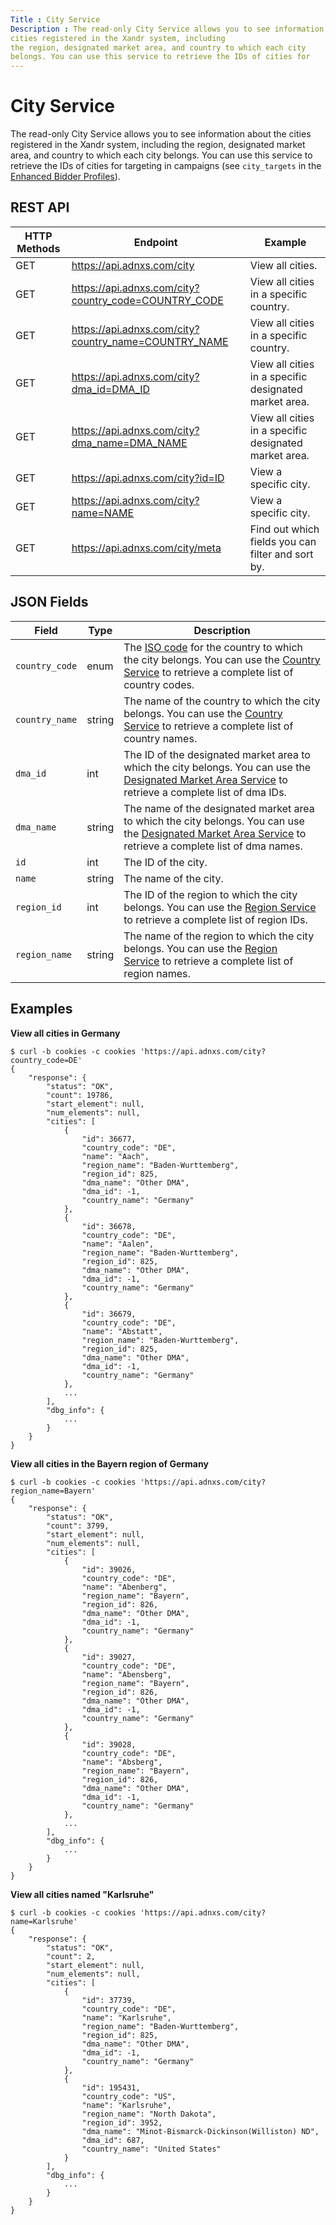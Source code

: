 ```yaml
---
Title : City Service
Description : The read-only City Service allows you to see information about the
cities registered in the Xandr system, including
the region, designated market area, and country to which each city
belongs. You can use this service to retrieve the IDs of cities for
---
```



# City Service



The read-only City Service allows you to see information about the
cities registered in the Xandr system, including
the region, designated market area, and country to which each city
belongs. You can use this service to retrieve the IDs of cities for
targeting in campaigns (see `city_targets` in the <a
href="https://docs.xandr.com/bundle/xandr-bidders/page/enhanced-bidder-profiles.html"
class="xref" target="_blank">Enhanced Bidder Profiles</a>).



## REST API

<table class="table">
<thead class="thead">
<tr class="header row">
<th id="ID-00007a48__entry__1" class="entry colsep-1 rowsep-1">HTTP
Methods</th>
<th id="ID-00007a48__entry__2"
class="entry colsep-1 rowsep-1">Endpoint</th>
<th id="ID-00007a48__entry__3"
class="entry colsep-1 rowsep-1">Example</th>
</tr>
</thead>
<tbody class="tbody">
<tr class="odd row">
<td class="entry colsep-1 rowsep-1"
headers="ID-00007a48__entry__1">GET</td>
<td class="entry colsep-1 rowsep-1" headers="ID-00007a48__entry__2"><a
href="https://api.adnxs.com/city" class="xref"
target="_blank">https://api.<span
class="ph">adnxs.com/city</a></td>
<td class="entry colsep-1 rowsep-1" headers="ID-00007a48__entry__3">View
all cities.</td>
</tr>
<tr class="even row">
<td class="entry colsep-1 rowsep-1"
headers="ID-00007a48__entry__1">GET</td>
<td class="entry colsep-1 rowsep-1" headers="ID-00007a48__entry__2"><a
href="https://api.adnxs.com/city?country_code=COUNTRY_CODE" class="xref"
target="_blank">https://api.<span
class="ph">adnxs.com/city?country_code=COUNTRY_CODE</a></td>
<td class="entry colsep-1 rowsep-1" headers="ID-00007a48__entry__3">View
all cities in a specific country.</td>
</tr>
<tr class="odd row">
<td class="entry colsep-1 rowsep-1"
headers="ID-00007a48__entry__1">GET</td>
<td class="entry colsep-1 rowsep-1" headers="ID-00007a48__entry__2"><a
href="https://api.adnxs.com/city?country_name=COUNTRY_NAME" class="xref"
target="_blank">https://api.<span
class="ph">adnxs.com/city?country_name=COUNTRY_NAME</a></td>
<td class="entry colsep-1 rowsep-1" headers="ID-00007a48__entry__3">View
all cities in a specific country.</td>
</tr>
<tr class="even row">
<td class="entry colsep-1 rowsep-1"
headers="ID-00007a48__entry__1">GET</td>
<td class="entry colsep-1 rowsep-1" headers="ID-00007a48__entry__2"><a
href="https://api.adnxs.com/city?dma_id=DMA_ID" class="xref"
target="_blank">https://api.<span
class="ph">adnxs.com/city?dma_id=DMA_ID</a></td>
<td class="entry colsep-1 rowsep-1" headers="ID-00007a48__entry__3">View
all cities in a specific designated market area.</td>
</tr>
<tr class="odd row">
<td class="entry colsep-1 rowsep-1"
headers="ID-00007a48__entry__1">GET</td>
<td class="entry colsep-1 rowsep-1" headers="ID-00007a48__entry__2"><a
href="https://api.adnxs.com/city?dma_name=DMA_NAME" class="xref"
target="_blank">https://api.<span
class="ph">adnxs.com/city?dma_name=DMA_NAME</a></td>
<td class="entry colsep-1 rowsep-1" headers="ID-00007a48__entry__3">View
all cities in a specific designated market area.</td>
</tr>
<tr class="even row">
<td class="entry colsep-1 rowsep-1"
headers="ID-00007a48__entry__1">GET</td>
<td class="entry colsep-1 rowsep-1" headers="ID-00007a48__entry__2"><a
href="https://api.adnxs.com/city?id=ID" class="xref"
target="_blank">https://api.<span
class="ph">adnxs.com/city?id=ID</a></td>
<td class="entry colsep-1 rowsep-1" headers="ID-00007a48__entry__3">View
a specific city.</td>
</tr>
<tr class="odd row">
<td class="entry colsep-1 rowsep-1"
headers="ID-00007a48__entry__1">GET</td>
<td class="entry colsep-1 rowsep-1" headers="ID-00007a48__entry__2"><a
href="https://api.adnxs.com/city?name=NAME" class="xref"
target="_blank">https://api.<span
class="ph">adnxs.com/city?name=NAME</a></td>
<td class="entry colsep-1 rowsep-1" headers="ID-00007a48__entry__3">View
a specific city.</td>
</tr>
<tr class="even row">
<td class="entry colsep-1 rowsep-1"
headers="ID-00007a48__entry__1">GET</td>
<td class="entry colsep-1 rowsep-1" headers="ID-00007a48__entry__2"><a
href="https://api.adnxs.com/city/meta" class="xref"
target="_blank">https://api.<span
class="ph">adnxs.com/city/meta</a></td>
<td class="entry colsep-1 rowsep-1" headers="ID-00007a48__entry__3">Find
out which fields you can filter and sort by.</td>
</tr>
</tbody>
</table>





## JSON Fields

<table class="table">
<thead class="thead">
<tr class="header row">
<th id="ID-00007a48__entry__28"
class="entry colsep-1 rowsep-1">Field</th>
<th id="ID-00007a48__entry__29"
class="entry colsep-1 rowsep-1">Type</th>
<th id="ID-00007a48__entry__30"
class="entry colsep-1 rowsep-1">Description</th>
</tr>
</thead>
<tbody class="tbody">
<tr class="odd row">
<td class="entry colsep-1 rowsep-1"
headers="ID-00007a48__entry__28"><code
class="ph codeph">country_code</code></td>
<td class="entry colsep-1 rowsep-1"
headers="ID-00007a48__entry__29">enum</td>
<td class="entry colsep-1 rowsep-1" headers="ID-00007a48__entry__30">The
<a href="https://www.maxmind.com/en/iso3166" class="xref"
target="_blank">ISO code</a> for the country to which the city
belongs. You can use the <a
href="https://docs.xandr.com/bundle/xandr-bidders/page/country-service.html"
class="xref" target="_blank">Country Service</a> to retrieve a complete
list of country codes.</td>
</tr>
<tr class="even row">
<td class="entry colsep-1 rowsep-1"
headers="ID-00007a48__entry__28"><code
class="ph codeph">country_name</code></td>
<td class="entry colsep-1 rowsep-1"
headers="ID-00007a48__entry__29">string</td>
<td class="entry colsep-1 rowsep-1" headers="ID-00007a48__entry__30">The
name of the country to which the city belongs. You can use the <a
href="https://docs.xandr.com/bundle/xandr-bidders/page/country-service.html"
class="xref" target="_blank">Country Service</a> to retrieve a complete
list of country names.</td>
</tr>
<tr class="odd row">
<td class="entry colsep-1 rowsep-1"
headers="ID-00007a48__entry__28"><code
class="ph codeph">dma_id</code></td>
<td class="entry colsep-1 rowsep-1"
headers="ID-00007a48__entry__29">int</td>
<td class="entry colsep-1 rowsep-1" headers="ID-00007a48__entry__30">The
ID of the designated market area to which the city belongs. You can use
the <a
href="https://docs.xandr.com/bundle/xandr-api/page/designated-market-area-service.html"
class="xref" target="_blank">Designated Market Area Service</a> to
retrieve a complete list of dma IDs.</td>
</tr>
<tr class="even row">
<td class="entry colsep-1 rowsep-1"
headers="ID-00007a48__entry__28"><code
class="ph codeph">dma_name</code></td>
<td class="entry colsep-1 rowsep-1"
headers="ID-00007a48__entry__29">string</td>
<td class="entry colsep-1 rowsep-1" headers="ID-00007a48__entry__30">The
name of the designated market area to which the city belongs. You can
use the <a
href="https://docs.xandr.com/bundle/xandr-api/page/designated-market-area-service.html"
class="xref" target="_blank">Designated Market Area Service</a> to
retrieve a complete list of dma names.</td>
</tr>
<tr class="odd row">
<td class="entry colsep-1 rowsep-1"
headers="ID-00007a48__entry__28"><code class="ph codeph">id</code></td>
<td class="entry colsep-1 rowsep-1"
headers="ID-00007a48__entry__29">int</td>
<td class="entry colsep-1 rowsep-1" headers="ID-00007a48__entry__30">The
ID of the city.</td>
</tr>
<tr class="even row">
<td class="entry colsep-1 rowsep-1"
headers="ID-00007a48__entry__28"><code
class="ph codeph">name</code></td>
<td class="entry colsep-1 rowsep-1"
headers="ID-00007a48__entry__29">string</td>
<td class="entry colsep-1 rowsep-1" headers="ID-00007a48__entry__30">The
name of the city.</td>
</tr>
<tr class="odd row">
<td class="entry colsep-1 rowsep-1"
headers="ID-00007a48__entry__28"><code
class="ph codeph">region_id</code></td>
<td class="entry colsep-1 rowsep-1"
headers="ID-00007a48__entry__29">int</td>
<td class="entry colsep-1 rowsep-1" headers="ID-00007a48__entry__30">The
ID of the region to which the city belongs. You can use the <a
href="https://docs.xandr.com/bundle/xandr-bidders/page/region-service.html"
class="xref" target="_blank">Region Service</a> to retrieve a complete
list of region IDs.</td>
</tr>
<tr class="even row">
<td class="entry colsep-1 rowsep-1"
headers="ID-00007a48__entry__28"><code
class="ph codeph">region_name</code></td>
<td class="entry colsep-1 rowsep-1"
headers="ID-00007a48__entry__29">string</td>
<td class="entry colsep-1 rowsep-1" headers="ID-00007a48__entry__30">The
name of the region to which the city belongs. You can use the <a
href="https://docs.xandr.com/bundle/xandr-bidders/page/region-service.html"
class="xref" target="_blank">Region Service</a> to retrieve a complete
list of region names.</td>
</tr>
</tbody>
</table>





## Examples

**View all cities in Germany**

``` pre
$ curl -b cookies -c cookies 'https://api.adnxs.com/city?country_code=DE'
{
    "response": {
        "status": "OK",
        "count": 19786,
        "start_element": null,
        "num_elements": null,
        "cities": [
            {
                "id": 36677,
                "country_code": "DE",
                "name": "Aach",
                "region_name": "Baden-Wurttemberg",
                "region_id": 825,
                "dma_name": "Other DMA",
                "dma_id": -1,
                "country_name": "Germany"
            },
            {
                "id": 36678,
                "country_code": "DE",
                "name": "Aalen",
                "region_name": "Baden-Wurttemberg",
                "region_id": 825,
                "dma_name": "Other DMA",
                "dma_id": -1,
                "country_name": "Germany"
            },
            {
                "id": 36679,
                "country_code": "DE",
                "name": "Abstatt",
                "region_name": "Baden-Wurttemberg",
                "region_id": 825,
                "dma_name": "Other DMA",
                "dma_id": -1,
                "country_name": "Germany"
            },
            ...
        ],
        "dbg_info": {
            ...
        }
    }
}
```

**View all cities in the Bayern region of Germany**

``` pre
$ curl -b cookies -c cookies 'https://api.adnxs.com/city?region_name=Bayern'
{
    "response": {
        "status": "OK",
        "count": 3799,
        "start_element": null,
        "num_elements": null,
        "cities": [
            {
                "id": 39026,
                "country_code": "DE",
                "name": "Abenberg",
                "region_name": "Bayern",
                "region_id": 826,
                "dma_name": "Other DMA",
                "dma_id": -1,
                "country_name": "Germany"
            },
            {
                "id": 39027,
                "country_code": "DE",
                "name": "Abensberg",
                "region_name": "Bayern",
                "region_id": 826,
                "dma_name": "Other DMA",
                "dma_id": -1,
                "country_name": "Germany"
            },
            {
                "id": 39028,
                "country_code": "DE",
                "name": "Absberg",
                "region_name": "Bayern",
                "region_id": 826,
                "dma_name": "Other DMA",
                "dma_id": -1,
                "country_name": "Germany"
            },
            ...
        ],
        "dbg_info": {
            ...
        }
    }
}
```

**View all cities named "Karlsruhe"**

``` pre
$ curl -b cookies -c cookies 'https://api.adnxs.com/city?name=Karlsruhe'
{
    "response": {
        "status": "OK",
        "count": 2,
        "start_element": null,
        "num_elements": null,
        "cities": [
            {
                "id": 37739,
                "country_code": "DE",
                "name": "Karlsruhe",
                "region_name": "Baden-Wurttemberg",
                "region_id": 825,
                "dma_name": "Other DMA",
                "dma_id": -1,
                "country_name": "Germany"
            },
            {
                "id": 195431,
                "country_code": "US",
                "name": "Karlsruhe",
                "region_name": "North Dakota",
                "region_id": 3952,
                "dma_name": "Minot-Bismarck-Dickinson(Williston) ND",
                "dma_id": 687,
                "country_name": "United States"
            }
        ],
        "dbg_info": {
            ...
        }
    }
} 
```






